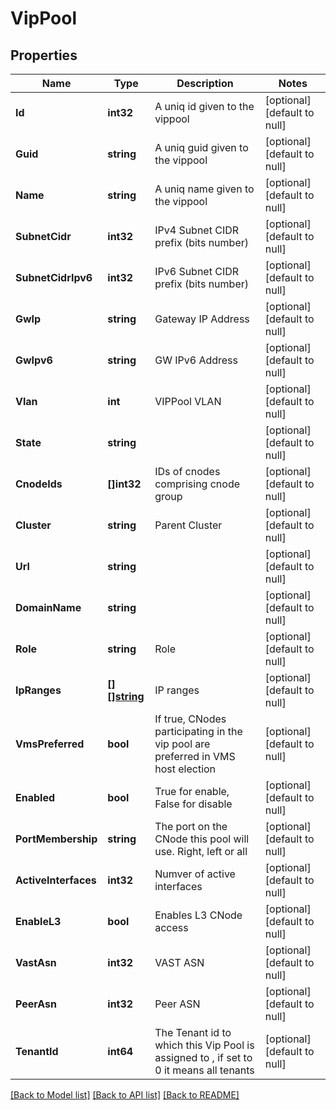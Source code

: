 # VipPool

## Properties
Name | Type | Description | Notes
------------ | ------------- | ------------- | -------------
**Id** | **int32** | A uniq id given to the vippool | [optional] [default to null]
**Guid** | **string** | A uniq guid given to the vippool | [optional] [default to null]
**Name** | **string** | A uniq name given to the vippool | [optional] [default to null]
**SubnetCidr** | **int32** | IPv4 Subnet CIDR prefix (bits number) | [optional] [default to null]
**SubnetCidrIpv6** | **int32** | IPv6 Subnet CIDR prefix (bits number) | [optional] [default to null]
**GwIp** | **string** | Gateway IP Address | [optional] [default to null]
**GwIpv6** | **string** | GW IPv6 Address | [optional] [default to null]
**Vlan** | **int** | VIPPool VLAN | [optional] [default to null]
**State** | **string** |  | [optional] [default to null]
**CnodeIds** | **[]int32** | IDs of cnodes comprising cnode group | [optional] [default to null]
**Cluster** | **string** | Parent Cluster | [optional] [default to null]
**Url** | **string** |  | [optional] [default to null]
**DomainName** | **string** |  | [optional] [default to null]
**Role** | **string** | Role | [optional] [default to null]
**IpRanges** | [**[][]string**](array.md) | IP ranges | [optional] [default to null]
**VmsPreferred** | **bool** | If true, CNodes participating in the vip pool are preferred in VMS host election | [optional] [default to null]
**Enabled** | **bool** | True for enable, False for disable | [optional] [default to null]
**PortMembership** | **string** | The port on the CNode this pool will use. Right, left or all | [optional] [default to null]
**ActiveInterfaces** | **int32** | Numver of active interfaces | [optional] [default to null]
**EnableL3** | **bool** | Enables L3 CNode access | [optional] [default to null]
**VastAsn** | **int32** | VAST ASN | [optional] [default to null]
**PeerAsn** | **int32** | Peer ASN | [optional] [default to null]
**TenantId** | **int64** | The Tenant id to which this Vip Pool is assigned to , if set to 0 it means all tenants  | [optional] [default to null]

[[Back to Model list]](../README.md#documentation-for-models) [[Back to API list]](../README.md#documentation-for-api-endpoints) [[Back to README]](../README.md)


